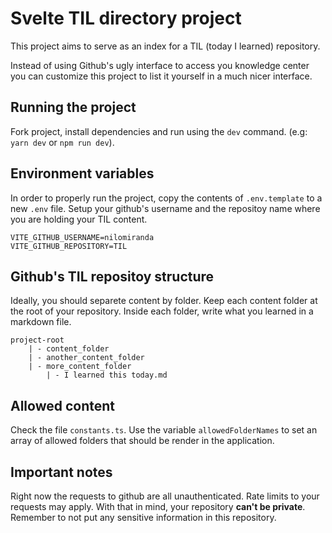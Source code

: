 # Svelte TIL directory project

This project aims to serve as an index for a TIL (today I learned) repository.

Instead of using Github's ugly interface to access you knowledge center you can customize this project to list it yourself
in a much nicer interface.


## Running the project

Fork project, install dependencies and run using the `dev` command. (e.g: `yarn dev` or `npm run dev`).

## Environment variables

In order to properly run the project, copy the contents of `.env.template` to a new `.env` file.
Setup your github's username and the repositoy name where you are holding your TIL content.

```
VITE_GITHUB_USERNAME=nilomiranda
VITE_GITHUB_REPOSITORY=TIL
```

## Github's TIL repositoy structure

Ideally, you should separete content by folder. Keep each content folder at the root of your repository.
Inside each folder, write what you learned in a markdown file.

```
project-root
    | - content_folder
    | - another_content_folder
    | - more_content_folder
        | - I learned this today.md
```

## Allowed content

Check the file `constants.ts`.
Use the variable `allowedFolderNames` to set an array of allowed folders that should be render in the application.

## Important notes

Right now the requests to github are all unauthenticated. Rate limits to your requests may apply.
With that in mind, your repository **can't be private**.
Remember to not put any sensitive information in this repository.